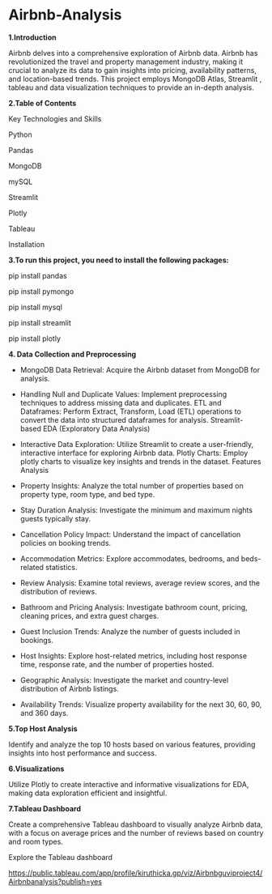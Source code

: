 # Airbnb-Analysis

**1.Introduction**

Airbnb delves into a comprehensive exploration of Airbnb data. Airbnb has revolutionized the travel and property management industry, making it crucial to analyze its data to gain insights into pricing, availability patterns, and location-based trends. This project employs MongoDB Atlas, Streamlit , tableau and data visualization techniques to provide an in-depth analysis.

**2.Table of Contents**

Key Technologies and Skills

Python

Pandas

MongoDB

mySQL

Streamlit

Plotly

Tableau

Installation

**3.To run this project, you need to install the following packages:**

pip install pandas

pip install pymongo

pip install mysql

pip install streamlit

pip install plotly


**4. Data Collection and Preprocessing**

- MongoDB Data Retrieval: Acquire the Airbnb dataset from MongoDB for analysis.

- Handling Null and Duplicate Values: Implement preprocessing techniques to address missing data and duplicates.
ETL and Dataframes: Perform Extract, Transform, Load (ETL) operations to convert the data into structured dataframes for analysis.
Streamlit-based EDA (Exploratory Data Analysis)

- Interactive Data Exploration: Utilize Streamlit to create a user-friendly, interactive interface for exploring Airbnb data.
Plotly Charts: Employ plotly charts to visualize key insights and trends in the dataset.
Features Analysis

- Property Insights: Analyze the total number of properties based on property type, room type, and bed type.
  
- Stay Duration Analysis: Investigate the minimum and maximum nights guests typically stay.
  
- Cancellation Policy Impact: Understand the impact of cancellation policies on booking trends.
  
- Accommodation Metrics: Explore accommodates, bedrooms, and beds-related statistics.
  
- Review Analysis: Examine total reviews, average review scores, and the distribution of reviews.
  
- Bathroom and Pricing Analysis: Investigate bathroom count, pricing, cleaning prices, and extra guest charges.
  
- Guest Inclusion Trends: Analyze the number of guests included in bookings.
  
- Host Insights: Explore host-related metrics, including host response time, response rate, and the number of properties hosted.
  
- Geographic Analysis: Investigate the market and country-level distribution of Airbnb listings.
  
- Availability Trends: Visualize property availability for the next 30, 60, 90, and 360 days.
  
**5.Top Host Analysis**

Identify and analyze the top 10 hosts based on various features, providing insights into host performance and success.

**6.Visualizations**

Utilize Plotly to create interactive and informative visualizations for EDA, making data exploration efficient and insightful.

**7.Tableau Dashboard**

Create a comprehensive Tableau dashboard to visually analyze Airbnb data, with a focus on average prices and the number of reviews based on country and room types.

Explore the Tableau dashboard

https://public.tableau.com/app/profile/kiruthicka.gp/viz/Airbnbguviproject4/Airbnbanalysis?publish=yes




